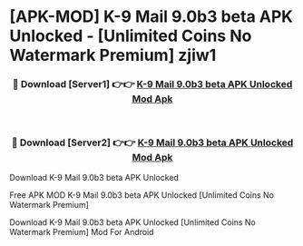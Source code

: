 # [APK-MOD] K-9 Mail 9.0b3 beta APK Unlocked - [Unlimited Coins No Watermark Premium] zjiw1



<div align="center">
<h3>🔴 Download [Server1] 👉👉 <a href="https://momento.my/?title=K-9_Mail_9.0b3_beta_APK_Unlocked">K-9 Mail 9.0b3 beta APK Unlocked Mod Apk</a></h3><br>

<h3>🔴 Download [Server2] 👉👉 <a href="https://momento.my/?title=K-9_Mail_9.0b3_beta_APK_Unlocked">K-9 Mail 9.0b3 beta APK Unlocked Mod Apk</a></h3>
</div>



Download K-9 Mail 9.0b3 beta APK Unlocked 

Free APK MOD K-9 Mail 9.0b3 beta APK Unlocked [Unlimited Coins No Watermark Premium]

Download K-9 Mail 9.0b3 beta APK Unlocked [Unlimited Coins No Watermark Premium] Mod For Android
